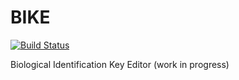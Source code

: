 # BIKE
[![Build Status](https://travis-ci.org/abenkovskii/bike.svg?branch=master)](https://travis-ci.org/abenkovskii/bike)

Biological Identification Key Editor (work in progress)
